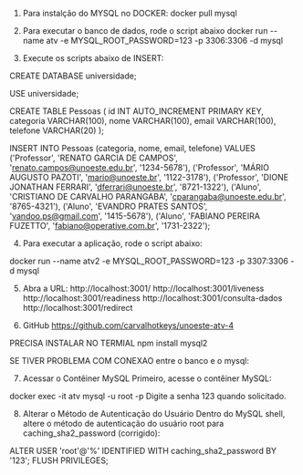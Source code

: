 
1. Para instalção do MYSQL no DOCKER:
docker pull mysql

2. Para executar o banco de dados, rode o script abaixo
docker run --name atv -e MYSQL_ROOT_PASSWORD=123 -p 3306:3306 -d mysql

3. Execute os scripts abaixo de INSERT:

CREATE DATABASE universidade;

USE universidade;

CREATE TABLE Pessoas (
    id INT AUTO_INCREMENT PRIMARY KEY,
    categoria VARCHAR(100),
    nome VARCHAR(100),
    email VARCHAR(100),
    telefone VARCHAR(20)
);

INSERT INTO Pessoas (categoria, nome, email, telefone) VALUES 
('Professor', 'RENATO GARCIA DE CAMPOS', 'renato.campos@unoeste.edu.br', '1234-5678'),
('Professor', 'MÁRIO AUGUSTO PAZOTI', 'mario@unoeste.br', '1122-3178'),
('Professor', 'DIONE JONATHAN FERRARI', 'dferrari@unoeste.br', '8721-1322'),
('Aluno', 'CRISTIANO DE CARVALHO PARANGABA', 'cparangaba@unoeste.edu.br', '8765-4321'),
('Aluno', 'EVANDRO PRATES SANTOS', 'vandoo.ps@gmail.com', '1415-5678'),
('Aluno', 'FABIANO PEREIRA FUZETTO', 'fabiano@operative.com.br', '1731-2322');

4. Para executar a aplicação, rode o script abaixo:

docker run --name atv2 -e MYSQL_ROOT_PASSWORD=123 -p 3307:3306 -d mysql

5. Abra a URL:
http://localhost:3001/
http://localhost:3001/liveness
http://localhost:3001/readiness
http://localhost:3001/consulta-dados
http://localhost:3001/redirect

6. GitHub
https://github.com/carvalhotkeys/unoeste-atv-4


PRECISA INSTALAR NO TERMIAL
npm install mysql2

SE TIVER PROBLEMA COM CONEXAO entre o banco e o mysql:

7. Acessar o Contêiner MySQL
Primeiro, acesse o contêiner MySQL:

docker exec -it atv mysql -u root -p
Digite a senha 123 quando solicitado.

8. Alterar o Método de Autenticação do Usuário
Dentro do MySQL shell, altere o método de autenticação do usuário root para caching_sha2_password (corrigido):

ALTER USER 'root'@'%' IDENTIFIED WITH caching_sha2_password BY '123';
FLUSH PRIVILEGES;